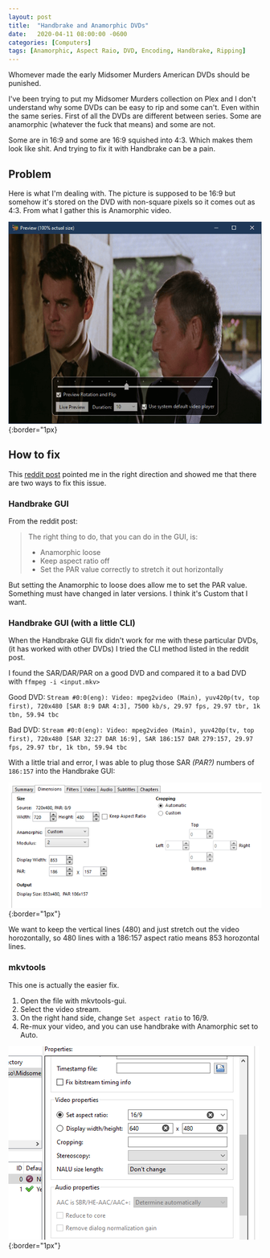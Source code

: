```yaml
---
layout: post
title:  "Handbrake and Anamorphic DVDs"
date:   2020-04-11 08:00:00 -0600
categories: [Computers]
tags: [Anamorphic, Aspect Raio, DVD, Encoding, Handbrake, Ripping]
---
```


Whomever made the early Midsomer Murders American DVDs should be punished.

I've been trying to put my Midsomer Murders collection on Plex and I don't understand why some DVDs can be easy to rip and some can't. Even within the same series. First of all the DVDs are different between series. Some are anamorphic (whatever the fuck that means) and some are not.

Some are in 16:9 and some are 16:9 squished into 4:3. Which makes them look like shit. And trying to fix it with Handbrake can be a pain.

## Problem

Here is what I'm dealing with. The picture is supposed to be 16:9 but somehow it's stored on the DVD with non-square pixels so it comes out as 4:3. From what I gather this is Anamorphic video.

![Squished Video](/assets/2020/04/squished-video.png){:border="1px}

## How to fix

This [reddit post](https://www.reddit.com/r/handbrake/comments/5mm47h/how_to_stretch_from_43_to_169/) pointed me in the right direction and showed me that there are two ways to fix this issue.

### Handbrake GUI

From the reddit post:

> The right thing to do, that you can do in the GUI, is:
>
> - Anamorphic loose
> - Keep aspect ratio off
> - Set the PAR value correctly to stretch it out horizontally

But setting the Anamorphic to loose does allow me to set the PAR value. Something must have changed in later versions. I think it's Custom that I want.

### Handbrake GUI (with a little CLI)

When the Handbrake GUI fix didn't work for me with these particular DVDs, (it has worked with other DVDs) I tried the CLI method listed in the reddit post.

I found the SAR/DAR/PAR on a good DVD and compared it to a bad DVD with `ffmpeg -i <input.mkv>`

Good DVD: `Stream #0:0(eng): Video: mpeg2video (Main), yuv420p(tv, top first), 720x480 [SAR 8:9 DAR 4:3], 7500 kb/s, 29.97 fps, 29.97 tbr, 1k tbn, 59.94 tbc`

Bad DVD: `Stream #0:0(eng): Video: mpeg2video (Main), yuv420p(tv, top first), 720x480 [SAR 32:27 DAR 16:9], SAR 186:157 DAR 279:157, 29.97 fps, 29.97 tbr, 1k tbn, 59.94 tbc`

With a little trial and error, I was able to plug those SAR _(PAR?)_ numbers of `186:157` into the Handbrake GUI:

![Handbrake Adjusted PAR](/assets/2020/04/handbrake-adjusted-PAR.png){:border="1px"}

We want to keep the vertical lines (480) and just stretch out the video horozontally, so 480 lines with a 186:157 aspect ratio means 853 horozontal lines.

### mkvtools

This one is actually the easier fix.

1. Open the file with mkvtools-gui.
1. Select the video stream.
1. On the right hand side, change `Set aspect ratio` to 16/9.
1. Re-mux your video, and you can use handbrake with Anamorphic set to Auto.

![mkvtools fix](/assets/2020/04/mkvtools-aspect-ratio-fix.png){:border="1px"}
